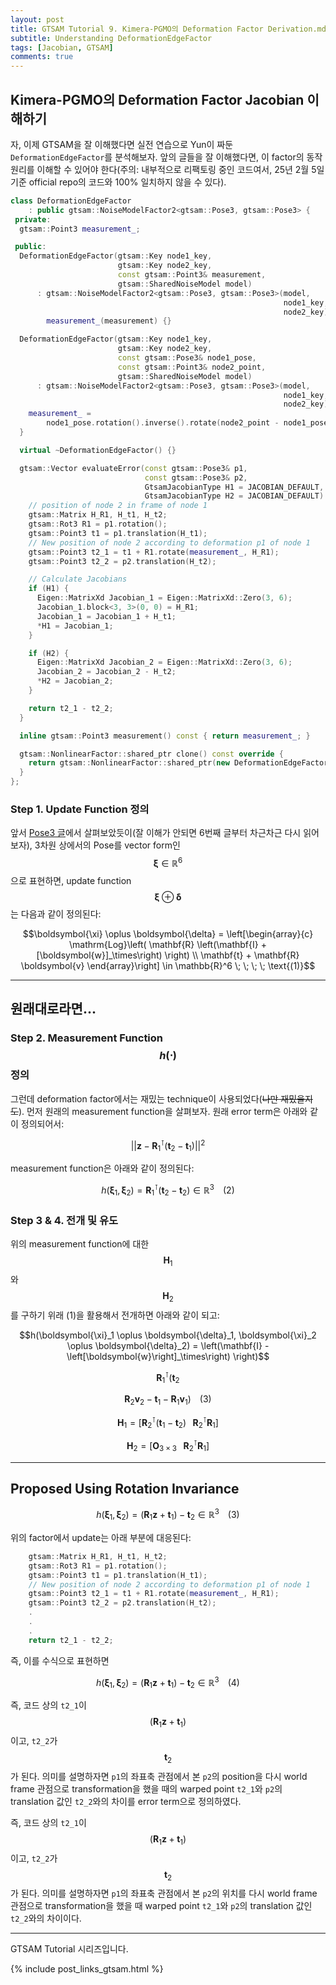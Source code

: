```yaml
---
layout: post
title: GTSAM Tutorial 9. Kimera-PGMO의 Deformation Factor Derivation.md
subtitle: Understanding DeformationEdgeFactor
tags: [Jacobian, GTSAM]
comments: true
---
```


## Kimera-PGMO의 Deformation Factor Jacobian 이해하기

자, 이제 GTSAM을 잘 이해했다면 실전 연습으로 Yun이 짜둔 `DeformationEdgeFactor`를 분석해보자. 앞의 글들을 잘 이해했다면, 이 factor의 동작원리를 이해할 수 있어야 한다(주의: 내부적으로 리팩토링 중인 코드여서, 25년 2월 5일 기준 official repo의 코드와 100% 일치하지 않을 수 있다).


```cpp
class DeformationEdgeFactor
    : public gtsam::NoiseModelFactor2<gtsam::Pose3, gtsam::Pose3> {
 private:
  gtsam::Point3 measurement_;

 public:
  DeformationEdgeFactor(gtsam::Key node1_key,
                        gtsam::Key node2_key,
                        const gtsam::Point3& measurement,
                        gtsam::SharedNoiseModel model)
      : gtsam::NoiseModelFactor2<gtsam::Pose3, gtsam::Pose3>(model,
                                                             node1_key,
                                                             node2_key),
        measurement_(measurement) {}

  DeformationEdgeFactor(gtsam::Key node1_key,
                        gtsam::Key node2_key,
                        const gtsam::Pose3& node1_pose,
                        const gtsam::Point3& node2_point,
                        gtsam::SharedNoiseModel model)
      : gtsam::NoiseModelFactor2<gtsam::Pose3, gtsam::Pose3>(model,
                                                             node1_key,
                                                             node2_key) {
    measurement_ =
        node1_pose.rotation().inverse().rotate(node2_point - node1_pose.translation());
  }

  virtual ~DeformationEdgeFactor() {}

  gtsam::Vector evaluateError(const gtsam::Pose3& p1,
                              const gtsam::Pose3& p2,
                              GtsamJacobianType H1 = JACOBIAN_DEFAULT,
                              GtsamJacobianType H2 = JACOBIAN_DEFAULT) const override {
    // position of node 2 in frame of node 1
    gtsam::Matrix H_R1, H_t1, H_t2;
    gtsam::Rot3 R1 = p1.rotation();
    gtsam::Point3 t1 = p1.translation(H_t1);
    // New position of node 2 according to deformation p1 of node 1
    gtsam::Point3 t2_1 = t1 + R1.rotate(measurement_, H_R1);
    gtsam::Point3 t2_2 = p2.translation(H_t2);

    // Calculate Jacobians
    if (H1) {
      Eigen::MatrixXd Jacobian_1 = Eigen::MatrixXd::Zero(3, 6);
      Jacobian_1.block<3, 3>(0, 0) = H_R1;
      Jacobian_1 = Jacobian_1 + H_t1;
      *H1 = Jacobian_1;
    }

    if (H2) {
      Eigen::MatrixXd Jacobian_2 = Eigen::MatrixXd::Zero(3, 6);
      Jacobian_2 = Jacobian_2 - H_t2;
      *H2 = Jacobian_2;
    }

    return t2_1 - t2_2;
  }

  inline gtsam::Point3 measurement() const { return measurement_; }

  gtsam::NonlinearFactor::shared_ptr clone() const override {
    return gtsam::NonlinearFactor::shared_ptr(new DeformationEdgeFactor(*this));
  }
};
```

### Step 1. Update Function 정의

앞서 [Pose3 글](https://limhyungtae.github.io/2024-12-01-GTSAM-Tutorial-8.-Pose3%EC%9D%98-BetweenFactor-Jacobian-%EC%9C%A0%EB%8F%84/)에서 살펴보았듯이(잘 이해가 안되면 6번째 글부터 차근차근 다시 읽어보자), 3차원 상에서의 Pose를 vector form인 $$\boldsymbol{\xi} \in \mathbb{R}^6$$으로 표현하면,
update function $$\boldsymbol{\xi} \oplus \boldsymbol{\delta}$$는 다음과 같이 정의된다:

$$\boldsymbol{\xi} \oplus \boldsymbol{\delta} =  
\left[\begin{array}{c}
\mathrm{Log}\left( \mathbf{R} \left(\mathbf{I} + [\boldsymbol{w}]_\times\right) \right) \\ 
\mathbf{t} + \mathbf{R} \boldsymbol{v} 
\end{array}\right] \in \mathbb{R}^6 \; \; \; \; \text{(1)}$$

---

## 원래대로라면...
### Step 2. Measurement Function $$h(\cdot)$$ 정의

그런데 deformation factor에서는 재밌는 technique이 사용되었다(~~나만 재밌을지도~~).
먼저 원래의 measurement function을 살펴보자. 원래 error term은 아래와 같이 정의되어서: 

$$||\boldsymbol{z} - \mathbf{R}_1^{\intercal}(\mathbf{t}_2 - \mathbf{t}_1)||^2$$

measurement function은 아래와 같이 정의된다:

$$h(\boldsymbol{\xi}_1, \boldsymbol{\xi}_2) = \mathbf{R}_1^\intercal(\mathbf{t}_2 - \mathbf{t}_2) \in \mathbb{R}^3  \; \; \; \; \text{(2)}$$

### Step 3 & 4. 전개 및 유도

위의 measurement function에 대한 $$\mathbf{H}_1$$와 $$\mathbf{H}_2$$를 구하기 위래 (1)을 활용해서 전개하면 아래와 같이 되고:

$$h(\boldsymbol{\xi}_1 \oplus \boldsymbol{\delta}_1, \boldsymbol{\xi}_2 \oplus \boldsymbol{\delta}_2) = \left(\mathbf{I} - \left[\boldsymbol{w}\right]_\times\right) \right)$$

$$\mathbf{R}_1^\intercal(\mathbf{t}_2$$
 
$$\mathbf{R}_2\boldsymbol{v}_2 - \mathbf{t}_1 - \mathbf{R}_1\boldsymbol{v}_1)  \; \; \; \; \text{(3)}$$


$$\mathbf{H}_1 = \left[\mathbf{R}_2^\intercal \left(\mathbf{t}_1 - \mathbf{t}_2\right) \;\;\;  \mathbf{R}_2^\intercal \mathbf{R}_1 \right]$$

$$\mathbf{H}_2 = \left[\mathbf{O}_{3 \times 3} \;\;\;  \mathbf{R}_2^\intercal \mathbf{R}_1 \right]$$

---

## Proposed Using Rotation Invariance

$$h(\boldsymbol{\xi}_1, \boldsymbol{\xi}_2) = (\mathbf{R}_1\boldsymbol{z} + \mathbf{t}_1) - \mathbf{t}_2 \in \mathbb{R}^3  \; \; \; \; \text{(3)}$$

위의 factor에서 update는 아래 부분에 대응된다:

```cpp
    gtsam::Matrix H_R1, H_t1, H_t2;
    gtsam::Rot3 R1 = p1.rotation();
    gtsam::Point3 t1 = p1.translation(H_t1);
    // New position of node 2 according to deformation p1 of node 1
    gtsam::Point3 t2_1 = t1 + R1.rotate(measurement_, H_R1);
    gtsam::Point3 t2_2 = p2.translation(H_t2); 
    .
    .
    .
    return t2_1 - t2_2;
```

즉, 이를 수식으로 표현하면  

$$h(\boldsymbol{\xi}_1, \boldsymbol{\xi}_2) = (\mathbf{R}_1\mathbf{z} + \mathbf{t}_1) - \mathbf{t}_2 \in \mathbb{R}^3  \; \; \; \; \text{(4)}$$

즉, 코드 상의 `t2_1`이 $$(\mathbf{R}_1\mathbf{z} + \mathbf{t}_1)$$이고, `t2_2`가 $$\mathbf{t}_2$$가 된다. 
의미를 설명하자면 `p1`의 좌표축 관점에서 본 `p2`의 position을 다시 world frame 관점으로 transformation을 했을 때의 warped point `t2_1`와 `p2`의 translation 값인 `t2_2`와의 차이를 error term으로 정의하였다. 

즉, 코드 상의 `t2_1`이 $$(\mathbf{R}_1\mathbf{z} + \mathbf{t}_1)$$이고, `t2_2`가 $$\mathbf{t}_2$$가 된다. 의미를 설명하자면 `p1`의 좌표축 관점에서 본 `p2`의 위치를 다시 world frame 관점으로 transformation을 했을 때 warped point `t2_1`와 `p2`의 translation 값인 `t2_2`와의 차이이다. 


---

GTSAM Tutorial 시리즈입니다.

{% include post_links_gtsam.html %}